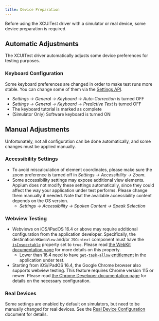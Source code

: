 ```yaml
---
title: Device Preparation
---
```


Before using the XCUITest driver with a simulator or real device, some device preparation is required.

## Automatic Adjustments

The XCUITest driver automatically adjusts some device preferences for testing purposes.

### Keyboard Configuration

Some keyboard preferences are changed in order to make test runs more stable. You can change some
of them via the [Settings API](https://appium.io/docs/en/latest/guides/settings/).

- _Settings -> General -> Keyboard -> Auto-Correction_ is turned OFF
- _Settings -> General -> Keyboard -> Predictive Text_ is turned OFF
- The keyboard tutorial is marked as complete
- (Simulator Only) Software keyboard is turned ON

## Manual Adjustments

Unfortunately, not all configuration can be done automatically, and some changes must be applied manually.

### Accessibility Settings

- To avoid miscalculation of element coordinates, please make sure the zoom preference is turned off
  in _Settings -> Accessibility -> Zoom_.
- Some accessibility settings may expose additional view elements. Appium does not modify these
  settings automatically, since they could affect the way your application under test performs.
  Please change them manually if needed. Note that the available accessibility content depends on
  the OS version.
    - _Settings -> Accessibility -> Spoken Content -> Speak Selection_

### Webview Testing

- Webviews on iOS/iPadOS 16.4 or above may require additional configuration from the application developer.
  Specifically, the destination `WKWebView` and/or `JSContext` component must have the
  [`isInspectable`](https://developer.apple.com/documentation/webkit/wkwebview/4111163-isinspectable)
  property set to `true`. Please read [the WebKit documentation page](https://webkit.org/blog/13936/enabling-the-inspection-of-web-content-in-apps/)
  for more details on this property.
  - Lower than 16.4 need to have [`get-task-allow` entitlement](https://developer.apple.com/documentation/bundleresources/entitlements/com_apple_security_cs_debugger) in the application under test.
- Starting from iOS/iPadOS 16.4, the Google Chrome browser also supports webview testing. This feature
  requires Chrome version 115 or newer. Please read
  [the Chrome Developer documentation page](https://developer.chrome.com/blog/debugging-chrome-on-ios/)
  for details on the necessary configuration.

### Real Devices

Some settings are enabled by default on simulators, but need to be manually changed for real devices.
See the [Real Device Configuration](./real-device-config.md) document for details.
